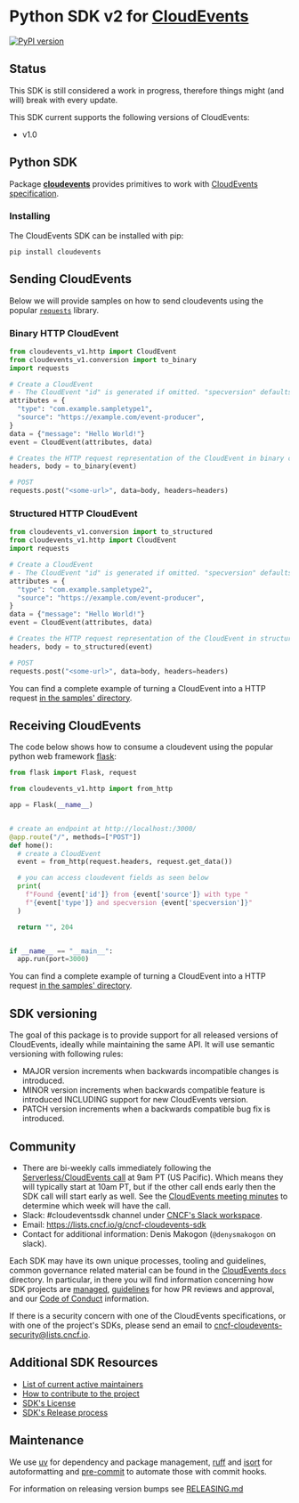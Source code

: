 # Python SDK v2 for [CloudEvents](https://github.com/cloudevents/spec)

[![PyPI version](https://badge.fury.io/py/cloudevents.svg)](https://badge.fury.io/py/cloudevents)

## Status

This SDK is still considered a work in progress, therefore things might (and
will) break with every update.

This SDK current supports the following versions of CloudEvents:

- v1.0

## Python SDK

Package [**cloudevents**](src/cloudevents) provides primitives to work with
[CloudEvents specification](https://github.com/cloudevents/spec).

### Installing

The CloudEvents SDK can be installed with pip:

```
pip install cloudevents
```

## Sending CloudEvents

Below we will provide samples on how to send cloudevents using the popular
[`requests`](http://docs.python-requests.org) library.

### Binary HTTP CloudEvent

```python
from cloudevents_v1.http import CloudEvent
from cloudevents_v1.conversion import to_binary
import requests

# Create a CloudEvent
# - The CloudEvent "id" is generated if omitted. "specversion" defaults to "1.0".
attributes = {
  "type": "com.example.sampletype1",
  "source": "https://example.com/event-producer",
}
data = {"message": "Hello World!"}
event = CloudEvent(attributes, data)

# Creates the HTTP request representation of the CloudEvent in binary content mode
headers, body = to_binary(event)

# POST
requests.post("<some-url>", data=body, headers=headers)
```

### Structured HTTP CloudEvent

```python
from cloudevents_v1.conversion import to_structured
from cloudevents_v1.http import CloudEvent
import requests

# Create a CloudEvent
# - The CloudEvent "id" is generated if omitted. "specversion" defaults to "1.0".
attributes = {
  "type": "com.example.sampletype2",
  "source": "https://example.com/event-producer",
}
data = {"message": "Hello World!"}
event = CloudEvent(attributes, data)

# Creates the HTTP request representation of the CloudEvent in structured content mode
headers, body = to_structured(event)

# POST
requests.post("<some-url>", data=body, headers=headers)
```

You can find a complete example of turning a CloudEvent into a HTTP request
[in the samples' directory](samples/http-json-cloudevents/client.py).

## Receiving CloudEvents

The code below shows how to consume a cloudevent using the popular python web framework
[flask](https://flask.palletsprojects.com/en/2.2.x/quickstart/):

```python
from flask import Flask, request

from cloudevents_v1.http import from_http

app = Flask(__name__)


# create an endpoint at http://localhost:/3000/
@app.route("/", methods=["POST"])
def home():
  # create a CloudEvent
  event = from_http(request.headers, request.get_data())

  # you can access cloudevent fields as seen below
  print(
    f"Found {event['id']} from {event['source']} with type "
    f"{event['type']} and specversion {event['specversion']}"
  )

  return "", 204


if __name__ == "__main__":
  app.run(port=3000)
```

You can find a complete example of turning a CloudEvent into a HTTP request
[in the samples' directory](samples/http-json-cloudevents/json_sample_server.py).

## SDK versioning

The goal of this package is to provide support for all released versions of CloudEvents,
ideally while maintaining the same API. It will use semantic versioning
with following rules:

- MAJOR version increments when backwards incompatible changes is introduced.
- MINOR version increments when backwards compatible feature is introduced
  INCLUDING support for new CloudEvents version.
- PATCH version increments when a backwards compatible bug fix is introduced.

## Community

- There are bi-weekly calls immediately following the [Serverless/CloudEvents
  call](https://github.com/cloudevents/spec#meeting-time) at
  9am PT (US Pacific). Which means they will typically start at 10am PT, but
  if the other call ends early then the SDK call will start early as well.
  See the [CloudEvents meeting minutes](https://docs.google.com/document/d/1OVF68rpuPK5shIHILK9JOqlZBbfe91RNzQ7u_P7YCDE/edit#)
  to determine which week will have the call.
- Slack: #cloudeventssdk channel under
  [CNCF's Slack workspace](https://slack.cncf.io/).
- Email: https://lists.cncf.io/g/cncf-cloudevents-sdk
- Contact for additional information: Denis Makogon (`@denysmakogon` on slack).

Each SDK may have its own unique processes, tooling and guidelines, common
governance related material can be found in the
[CloudEvents `docs`](https://github.com/cloudevents/spec/tree/main/docs)
directory. In particular, in there you will find information concerning
how SDK projects are
[managed](https://github.com/cloudevents/spec/blob/main/docs/GOVERNANCE.md),
[guidelines](https://github.com/cloudevents/spec/blob/main/docs/SDK-maintainer-guidelines.md)
for how PR reviews and approval, and our
[Code of Conduct](https://github.com/cloudevents/spec/blob/main/docs/GOVERNANCE.md#additional-information)
information.

If there is a security concern with one of the CloudEvents specifications, or
with one of the project's SDKs, please send an email to
[cncf-cloudevents-security@lists.cncf.io](mailto:cncf-cloudevents-security@lists.cncf.io).

## Additional SDK Resources

- [List of current active maintainers](MAINTAINERS.md)
- [How to contribute to the project](CONTRIBUTING.md)
- [SDK's License](LICENSE)
- [SDK's Release process](RELEASING.md)

## Maintenance

We use [uv][uv] for dependency and package management, [ruff][ruff] and [isort][isort]
for autoformatting and [pre-commit][pre-commit] to automate those with commit
hooks.

For information on releasing version bumps see [RELEASING.md](RELEASING.md)

[uv]: https://docs.astral.sh/uv/
[ruff]: https://docs.astral.sh/ruff
[isort]: https://pycqa.github.io/isort/
[pre-commit]: https://pre-commit.com

